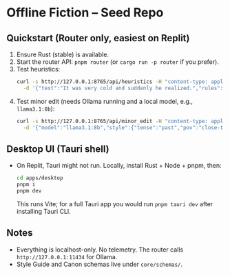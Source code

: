 # Offline Fiction – Seed Repo

## Quickstart (Router only, easiest on Replit)
1. Ensure Rust (stable) is available.
2. Start the router API: `pnpm router` (or `cargo run -p router` if you prefer).
3. Test heuristics:
   ```bash
   curl -s http://127.0.0.1:8765/api/heuristics -H "content-type: application/json" \
     -d '{"text":"It was very cold and suddenly he realized.","rules":{"ban_em_dashes":true,"narrative_contractions":false,"max_sentence_words":28}}' | jq
   ```
4. Test minor edit (needs Ollama running and a local model, e.g., `llama3.1:8b`):
   ```bash
   curl -s http://127.0.0.1:8765/api/minor_edit -H "content-type: application/json" \
     -d '{"model":"llama3.1:8b","style":{"tense":"past","pov":"close-third","narrative_contractions":false,"dialogue_contractions":true,"ban_em_dashes":true},"text":"He was very cold. It was late.","citations":[]}' | jq
   ```

## Desktop UI (Tauri shell)
- On Replit, Tauri might not run. Locally, install Rust + Node + pnpm, then:
  ```bash
  cd apps/desktop
  pnpm i
  pnpm dev
  ```
  This runs Vite; for a full Tauri app you would run `pnpm tauri dev` after installing Tauri CLI.

## Notes
- Everything is localhost-only. No telemetry. The router calls `http://127.0.0.1:11434` for Ollama.
- Style Guide and Canon schemas live under `core/schemas/`.
